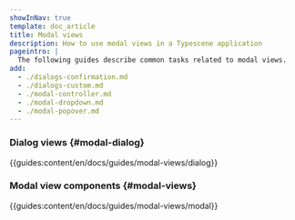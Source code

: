 ```yaml
---
showInNav: true
template: doc_article
title: Modal views
description: How to use modal views in a Typescene application
pageintro: |
  The following guides describe common tasks related to modal views.
add:
  - ./dialogs-confirmation.md
  - ./dialogs-custom.md
  - ./modal-controller.md
  - ./modal-dropdown.md
  - ./modal-popover.md
---
```


### Dialog views {#modal-dialog}

{{guides:content/en/docs/guides/modal-views/dialog}}

### Modal view components {#modal-views}

{{guides:content/en/docs/guides/modal-views/modal}}
